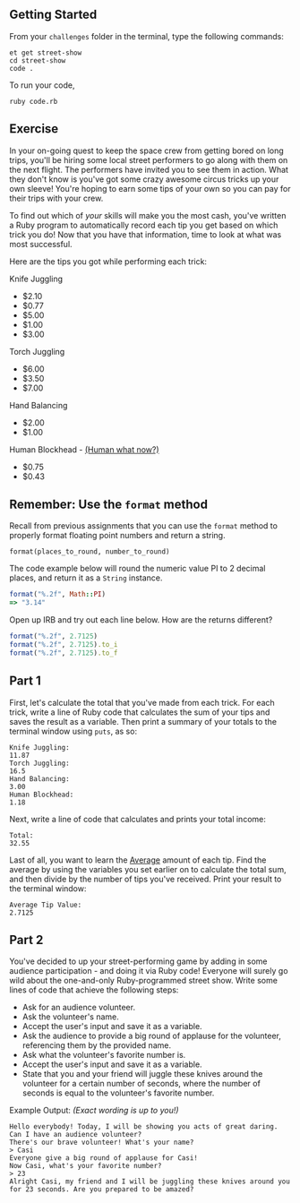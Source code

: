 ## Getting Started

From your `challenges` folder in the terminal, type the following commands:

```no-highlight
et get street-show
cd street-show
code .
```

To run your code,

```no-highlight
ruby code.rb
```

## Exercise

In your on-going quest to keep the space crew from getting bored on long trips, you'll be hiring some local street performers to go along with them on the next flight. The performers have invited you to see them in action. What they don't know is you've got some crazy awesome circus tricks up your own sleeve! You're hoping to earn some tips of your own so you can pay for their trips with your crew.

To find out which of _your_ skills will make you the most cash, you've written a Ruby program to automatically record each tip you get based on which trick you do! Now that you have that information, time to look at what was most successful.

Here are the tips you got while performing each trick:

Knife Juggling
- $2.10
- $0.77
- $5.00
- $1.00
- $3.00

Torch Juggling
- $6.00
- $3.50
- $7.00

Hand Balancing
- $2.00
- $1.00

Human Blockhead - [(Human what now?)](http://en.wikipedia.org/wiki/Human_Blockhead)
- $0.75
- $0.43

## Remember: Use the `format` method

Recall from previous assignments that you can use the `format` method to properly format floating point numbers and return a string.

```no-highlight
format(places_to_round, number_to_round)
```

The code example below will round the numeric value PI to 2 decimal places, and return it as a `String` instance.

```ruby
format("%.2f", Math::PI)
=> "3.14"
```

Open up IRB and try out each line below. How are the returns different?

```ruby
format("%.2f", 2.7125)
format("%.2f", 2.7125).to_i
format("%.2f", 2.7125).to_f
```

## Part 1

First, let's calculate the total that you've made from each trick. For each trick, write a line of Ruby code that calculates the sum of your tips and saves the result as a variable. Then print a summary of your totals to the terminal window using `puts`, as so:

```no-highlight
Knife Juggling:
11.87
Torch Juggling:
16.5
Hand Balancing:
3.00
Human Blockhead:
1.18
```

Next, write a line of code that calculates and prints your total income:

```no-highlight
Total:
32.55
```

Last of all, you want to learn the [Average](https://www.mathsisfun.com/definitions/average.html) amount of each tip. Find the average by using the variables you set earlier on to calculate the total sum, and then divide by the number of tips you've received. Print your result to the terminal window:

```no-highlight
Average Tip Value:
2.7125
```

## Part 2

You've decided to up your street-performing game by adding in some audience participation - and doing it via Ruby code! Everyone will surely go wild about the one-and-only Ruby-programmed street show. Write some lines of code that achieve the following steps:

- Ask for an audience volunteer.
- Ask the volunteer's name.
- Accept the user's input and save it as a variable.
- Ask the audience to provide a big round of applause for the volunteer, referencing them by the provided name.
- Ask what the volunteer's favorite number is.
- Accept the user's input and save it as a variable.
- State that you and your friend will juggle these knives around the volunteer for a certain number of seconds, where the number of seconds is equal to the volunteer's favorite number.

Example Output:
*(Exact wording is up to you!)*

```no-highlight
Hello everybody! Today, I will be showing you acts of great daring. Can I have an audience volunteer?
There's our brave volunteer! What's your name?
> Casi
Everyone give a big round of applause for Casi!
Now Casi, what's your favorite number?
> 23
Alright Casi, my friend and I will be juggling these knives around you for 23 seconds. Are you prepared to be amazed?
```
